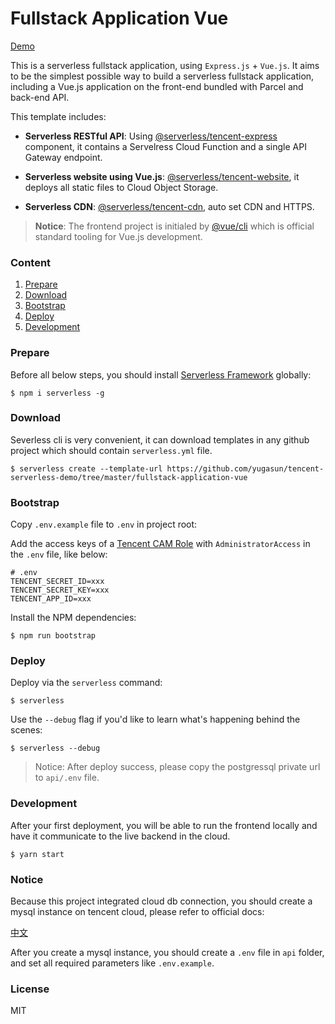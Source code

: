 # Fullstack Application Vue

[Demo](https://serverless.yugasun.com/)

This is a serverless fullstack application, using `Express.js` +
`Vue.js`. It aims to be the simplest possible way to build a serverless
fullstack application, including a Vue.js application on the front-end bundled
with Parcel and back-end API.

This template includes:

- **Serverless RESTful API**: Using
  [@serverless/tencent-express](https://github.com/serverless-components/tencent-express)
  component, it contains a Servelress Cloud Function and a single API Gateway
  endpoint.

- **Serverless website using Vue.js**:
  [@serverless/tencent-website](https://github.com/serverless-components/tencent-website),
  it deploys all static files to Cloud Object Storage.

- **Serverless CDN**:
  [@serverless/tencent-cdn](https://github.com/serverless-components/tencent-cdn),
  auto set CDN and HTTPS.

> **Notice**: The frontend project is initialed by [@vue/cli](https://cli.vuejs.org/) which is official standard tooling for Vue.js development.

### Content

1. [Prepare](#Prepare)
2. [Download](#Download)
3. [Bootstrap](#Bootstrap)
4. [Deploy](#Deploy)
5. [Development](#Development)

### Prepare

Before all below steps, you should install
[Serverless Framework](https://www.github.com/serverless/serverless) globally:

```console
$ npm i serverless -g
```

### Download

Severless cli is very convenient, it can download templates in any github
project which should contain `serverless.yml` file.

```console
$ serverless create --template-url https://github.com/yugasun/tencent-serverless-demo/tree/master/fullstack-application-vue
```

### Bootstrap

Copy `.env.example` file to `.env` in project root:

Add the access keys of a
[Tencent CAM Role](https://console.cloud.tencent.com/cam/capi) with
`AdministratorAccess` in the `.env` file, like below:

```
# .env
TENCENT_SECRET_ID=xxx
TENCENT_SECRET_KEY=xxx
TENCENT_APP_ID=xxx
```

Install the NPM dependencies:

```console
$ npm run bootstrap
```

### Deploy

Deploy via the `serverless` command:

```console
$ serverless
```

Use the `--debug` flag if you'd like to learn what's happening behind the
scenes:

```console
$ serverless --debug
```

> Notice: After deploy success, please copy the postgressql private url to
> `api/.env` file.

### Development

After your first deployment, you will be able to run the frontend locally and
have it communicate to the live backend in the cloud.

```console
$ yarn start
```

### Notice

Because this project integrated cloud db connection, you should create a mysql
instance on tencent cloud, please refer to official docs:

[中文](https://cloud.tencent.com/document/product/583/38012)

After you create a mysql instance, you should create a `.env` file in `api`
folder, and set all required parameters like `.env.example`.

### License

MIT
